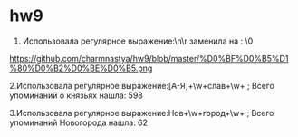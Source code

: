 # hw9

1. Использовала регулярное выражение:\n\r заменила на : \0

https://github.com/charmnastya/hw9/blob/master/%D0%BF%D0%B5%D1%80%D0%B2%D0%BE%D0%B5.png

2.Использовала регулярное выражение:[А-Я]+\w+слав+\w+ ; Всего упоминаний о князьях нашла: 598

3.Использовала регулярное выражение:Нов+\w+город+\w+  ; Всего упоминаний Новогорода нашла: 62
